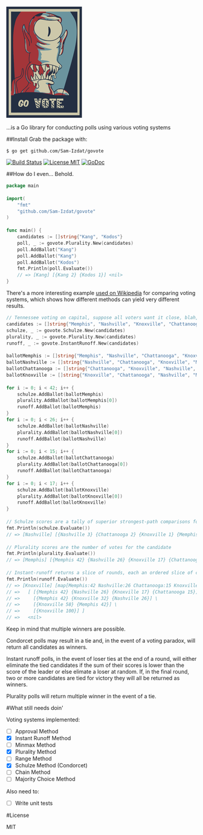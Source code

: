 
![govote](doc/logo.png)

...is a Go library for conducting polls using various voting systems

##Install
Grab the package with: 

    $ go get github.com/Sam-Izdat/govote

[![Build Status](http://drone.io/github.com/Sam-Izdat/govote/status.png)](https://drone.io/github.com/Sam-Izdat/govote/latest) 
[![License MIT](http://img.shields.io/badge/license-MIT-red.svg?style=flat-square)](http://opensource.org/licenses/MIT)
[![GoDoc](http://img.shields.io/badge/doc-REFERENCE-blue.svg?style=flat-square)](https://godoc.org/github.com/Sam-Izdat/govote)

##How do I even...
Behold.
```go
package main

import(
    "fmt"
    "github.com/Sam-Izdat/govote"
)

func main() {
    candidates := []string{"Kang", "Kodos"}
    poll, _ := govote.Plurality.New(candidates)
    poll.AddBallot("Kang")
    poll.AddBallot("Kang")
    poll.AddBallot("Kodos")
    fmt.Println(poll.Evaluate())
    // => [Kang] [{Kang 2} {Kodos 1}] <nil>
}
```
There's a more interesting example [used on Wikipedia](http://en.wikipedia.org/wiki/Condorcet_method#Example:_Voting_on_the_location_of_Tennessee.27s_capital) for comparing voting systems, which shows how different methods can yield very different results. 

```go
// Tennessee voting on capital, suppose all voters want it close, blah, blah, blah...
candidates := []string{"Memphis", "Nashville", "Knoxville", "Chattanooga"}
schulze, _ := govote.Schulze.New(candidates)
plurality, _ := govote.Plurality.New(candidates)
runoff, _ := govote.InstantRunoff.New(candidates)

ballotMemphis := []string{"Memphis", "Nashville", "Chattanooga", "Knoxville"}
ballotNashville := []string{"Nashville", "Chattanooga", "Knoxville", "Memphis"}
ballotChattanooga := []string{"Chattanooga", "Knoxville", "Nashville", "Memphis"}
ballotKnoxville := []string{"Knoxville", "Chattanooga", "Nashville", "Memphis"}

for i := 0; i < 42; i++ {
    schulze.AddBallot(ballotMemphis)
    plurality.AddBallot(ballotMemphis[0])
    runoff.AddBallot(ballotMemphis)
}
for i := 0; i < 26; i++ {
    schulze.AddBallot(ballotNashville)
    plurality.AddBallot(ballotNashville[0])
    runoff.AddBallot(ballotNashville)
}
for i := 0; i < 15; i++ {
    schulze.AddBallot(ballotChattanooga)
    plurality.AddBallot(ballotChattanooga[0])
    runoff.AddBallot(ballotChattanooga)
}
for i := 0; i < 17; i++ {
    schulze.AddBallot(ballotKnoxville)
    plurality.AddBallot(ballotKnoxville[0])
    runoff.AddBallot(ballotKnoxville)
}

// Schulze scores are a tally of superior strongest-path comparisons for the candidate
fmt.Println(schulze.Evaluate())
// => [Nashville] [{Nashville 3} {Chattanooga 2} {Knoxville 1} {Memphis 0}] <nil>

// Plurality scores are the number of votes for the candidate
fmt.Println(plurality.Evaluate())
// => [Memphis] [{Memphis 42} {Nashville 26} {Knoxville 17} {Chattanooga 15}] <nil>

// Instant-runoff returns a slice of rounds, each an ordered slice of candidate scores
fmt.Println(runoff.Evaluate())
// => [Knoxville] [map[Memphis:42 Nashville:26 Chattanooga:15 Knoxville:17] \
// =>   [ [{Memphis 42} {Nashville 26} {Knoxville 17} {Chattanooga 15}] \
// =>     [{Memphis 42} {Knoxville 32} {Nashville 26}] \
// =>     [{Knoxville 58} {Memphis 42}] \
// =>     [{Knoxville 100}] ]
// =>   <nil>
```

Keep in mind that multiple winners are possible. 

Condorcet polls may result in a tie and, in the event of a voting paradox, will return all candidates as winners. 

Instant runoff polls, in the event of loser ties at the end of a round, will either eliminate the tied candidates if the sum of their scores is lower than the score of the leader or else elimate a loser at random. If, in the final round, two or more candidates are tied for victory they will all be returned as winners.

Plurality polls will return multiple winner in the event of a tie. 

#What still needs doin'

Voting systems implemented:

- [ ] Approval Method
- [x] Instant Runoff Method
- [ ] Minmax Method
- [x] Plurality Method
- [ ] Range Method
- [x] Schulze Method (Condorcet)
- [ ] Chain Method
- [ ] Majority Choice Method

Also need to:

- [ ] Write unit tests

#License

MIT